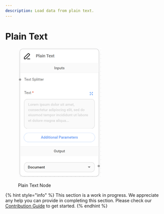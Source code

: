 ```yaml
---
description: Load data from plain text.
---
```


# Plain Text

<figure><img src="../../../.gitbook/assets/image (5) (1) (1) (1) (1) (1).png" alt="" width="263"><figcaption><p>Plain Text Node</p></figcaption></figure>

{% hint style="info" %}
This section is a work in progress. We appreciate any help you can provide in completing this section. Please check our [Contribution Guide](../../../contributing/) to get started.
{% endhint %}
